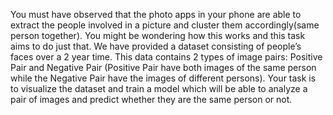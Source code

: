 You must have observed that the photo apps in your phone are able to extract the people involved in
a picture and cluster them accordingly(same person together). You might be wondering how this
works and this task aims to do just that.
We have provided a dataset consisting of people’s faces over a 2 year time. This data contains 2
types of image pairs: Positive Pair and Negative Pair (Positive Pair have both images of
the same person while the Negative Pair have the images of different persons). Your task is to
visualize the dataset and train a model which will be able to analyze a pair of images and predict
whether they are the same person or not.

